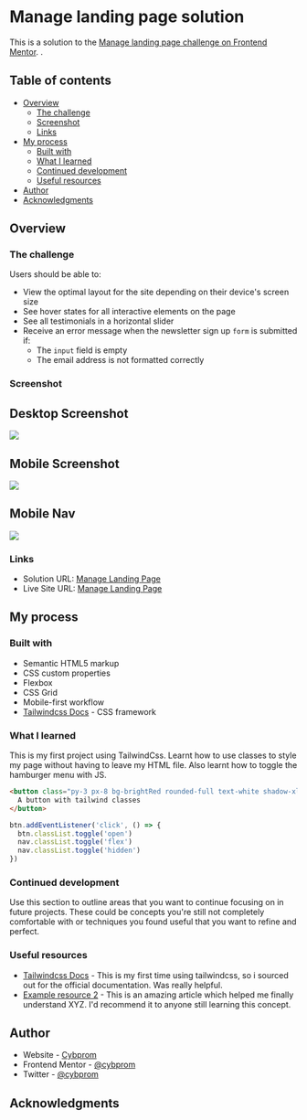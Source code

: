 # Manage landing page solution

This is a solution to the [Manage landing page challenge on Frontend Mentor](https://www.frontendmentor.io/challenges/manage-landing-page-SLXqC6P5). . 

## Table of contents

- [Overview](#overview)
  - [The challenge](#the-challenge)
  - [Screenshot](#screenshot)
  - [Links](#links)
- [My process](#my-process)
  - [Built with](#built-with)
  - [What I learned](#what-i-learned)
  - [Continued development](#continued-development)
  - [Useful resources](#useful-resources)
- [Author](#author)
- [Acknowledgments](#acknowledgments)



## Overview

### The challenge

Users should be able to:

- View the optimal layout for the site depending on their device's screen size
- See hover states for all interactive elements on the page
- See all testimonials in a horizontal slider
- Receive an error message when the newsletter sign up `form` is submitted if:
  - The `input` field is empty
  - The email address is not formatted correctly

### Screenshot

## Desktop Screenshot
![](./images/Screenshot%20desktop-view.png)

## Mobile Screenshot
![](./images/Screenshot%20mobile.png)

## Mobile Nav
![](./images/Screenshot%20mobile%20nav.png)


### Links

- Solution URL: [Manage Landing Page](https://your-solution-url.com)
- Live Site URL: [Manage Landing Page](https://your-live-site-url.com)

## My process

### Built with

- Semantic HTML5 markup
- CSS custom properties
- Flexbox
- CSS Grid
- Mobile-first workflow
- [Tailwindcss Docs](https://tailwindcss.com) - CSS framework


### What I learned

This is my first project using TailwindCss. Learnt how to use classes to style my page without having to leave my HTML file.
Also learnt how to toggle the hamburger menu with JS.


```html 
<button class="py-3 px-8 bg-brightRed rounded-full text-white shadow-xl hover:bg-brightRedLight focus:outline-none border-none">
  A button with tailwind classes
</button>
``` 

```js
btn.addEventListener('click', () => {
  btn.classList.toggle('open')
  nav.classList.toggle('flex')
  nav.classList.toggle('hidden')
})
```

### Continued development

Use this section to outline areas that you want to continue focusing on in future projects. These could be concepts you're still not completely comfortable with or techniques you found useful that you want to refine and perfect.



### Useful resources

- [Tailwindcss Docs](https://tailwindcss.com) - This is my first time using tailwindcss, so i sourced out for the official documentation. Was really helpful.
- [Example resource 2](https://www.example.com) - This is an amazing article which helped me finally understand XYZ. I'd recommend it to anyone still learning this concept.


## Author

- Website - [Cybprom](https://www.your-site.com)
- Frontend Mentor - [@cybprom](https://www.frontendmentor.io/profile/cybprom)
- Twitter - [@cybprom](https://www.twitter.com/cybprom)


## Acknowledgments



